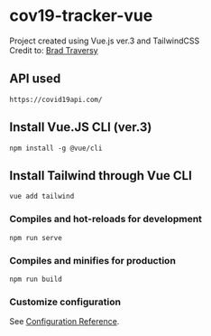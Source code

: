# cov19-tracker-vue

Project created using Vue.js ver.3 and TailwindCSS <br>
Credit to: <a href="https://www.youtube.com/watch?v=m-MAIpnH9ag&ab_channel=TraversyMedia">Brad Traversy</a>

## API used
```
https://covid19api.com/
```

## Install Vue.JS CLI (ver.3)
```
npm install -g @vue/cli
```

## Install Tailwind through Vue CLI
```
vue add tailwind
```

### Compiles and hot-reloads for development
```
npm run serve
```

### Compiles and minifies for production
```
npm run build
```

### Customize configuration
See [Configuration Reference](https://cli.vuejs.org/config/).
